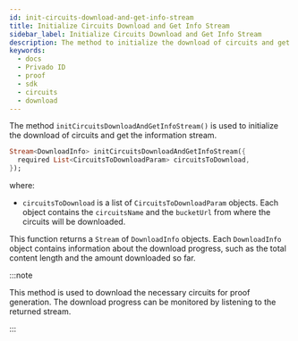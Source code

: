 ```yaml
---
id: init-circuits-download-and-get-info-stream
title: Initialize Circuits Download and Get Info Stream
sidebar_label: Initialize Circuits Download and Get Info Stream
description: The method to initialize the download of circuits and get the information stream.
keywords:
  - docs
  - Privado ID
  - proof
  - sdk
  - circuits
  - download
---
```


The method `initCircuitsDownloadAndGetInfoStream()` is used to initialize the download of circuits
and get the information stream.

```dart
Stream<DownloadInfo> initCircuitsDownloadAndGetInfoStream({
  required List<CircuitsToDownloadParam> circuitsToDownload,
});
```

where:

- `circuitsToDownload` is a list of `CircuitsToDownloadParam` objects. Each object contains
  the `circuitsName` and the `bucketUrl` from where the circuits will be downloaded.

This function returns a `Stream` of `DownloadInfo` objects. Each `DownloadInfo` object contains
information about the download progress, such as the total content length and the amount downloaded
so far.

:::note

This method is used to download the necessary circuits for proof generation. The download progress
can be monitored by listening to the returned stream.

:::
